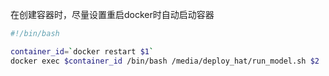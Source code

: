 在创建容器时，尽量设置重启docker时自动启动容器

```bash
#!/bin/bash

container_id=`docker restart $1`
docker exec $container_id /bin/bash /media/deploy_hat/run_model.sh $2
```

